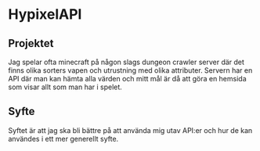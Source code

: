 # HypixelAPI

## Projektet

Jag spelar ofta minecraft på någon slags dungeon crawler server där det finns olika sorters vapen och utrustning med olika attributer. Servern har en API där man kan hämta alla värden och mitt mål är då att göra en hemsida som visar allt som man har i spelet.

## Syfte

Syftet är att jag ska bli bättre på att använda mig utav API:er och hur de kan användes i ett mer generellt syfte.

